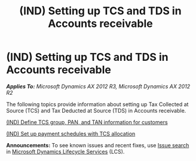 ﻿---
title: (IND) Setting up TCS and TDS in Accounts receivable
TOCTitle: (IND) Setting up TCS and TDS in Accounts receivable
ms:assetid: 4ba65ae2-b7ed-4e41-870a-ef3fdea7d6be
ms:mtpsurl: https://technet.microsoft.com/en-us/library/JJ664679(v=AX.60)
ms:contentKeyID: 49385752
ms.date: 04/18/2014
mtps_version: v=AX.60
---

# (IND) Setting up TCS and TDS in Accounts receivable 


_**Applies To:** Microsoft Dynamics AX 2012 R3, Microsoft Dynamics AX 2012 R2_

The following topics provide information about setting up Tax Collected at Source (TCS) and Tax Deducted at Source (TDS) in Accounts receivable.

[(IND) Define TCS group, PAN, and TAN information for customers](ind-define-tcs-group-pan-and-tan-information-for-customers.md)

[(IND) Set up payment schedules with TCS allocation](ind-set-up-payment-schedules-with-tcs-allocation.md)

  
**Announcements:** To see known issues and recent fixes, use [Issue search](http://go.microsoft.com/fwlink/?linkid=389258) in [Microsoft Dynamics Lifecycle Services](http://go.microsoft.com/fwlink/?linkid=306505) (LCS).

